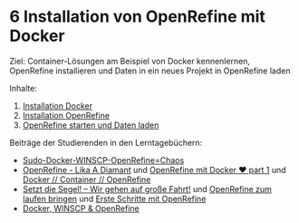# 6 Installation von OpenRefine mit Docker

Ziel: Container-Lösungen am Beispiel von Docker kennenlernen, OpenRefine installieren und Daten in ein neues Projekt in OpenRefine laden

Inhalte:

 1. [Installation Docker](https://felixlohmeier.gitbooks.io/seminar-wir-bauen-uns-einen-bibliothekskatalog/content/06_1_installation_docker.html)
 2. [Installation OpenRefine](https://felixlohmeier.gitbooks.io/seminar-wir-bauen-uns-einen-bibliothekskatalog/content/06_2_installation_openrefine.html)
 3. [OpenRefine starten und Daten laden](https://felixlohmeier.gitbooks.io/seminar-wir-bauen-uns-einen-bibliothekskatalog/content/06_3_openrefine_starten_und_daten_laden.html)

Beiträge der Studierenden in den Lerntagebüchern:

* [Sudo-Docker-WINSCP-OpenRefine=Chaos](https://dennislerntnichtaus.wordpress.com/)
* [OpenRefine - Lika A Diamant](https://xyopendiscovery.wordpress.com/2016/10/29/%e2%99%a5-openrefine-like-a-diamant/) und [OpenRefine mit Docker ♥ part 1](https://xyopendiscovery.wordpress.com/2016/11/05/open%e2%97%8arefine-mit-docker-%e2%99%a5-part-1/) und [Docker // Container // OpenRefine](https://xyopendiscovery.wordpress.com/2016/11/05/docker-container-openrefine/)
 * [Setzt die Segel! – Wir gehen auf große Fahrt!](https://lenaentdeckt.wordpress.com/2016/11/05/setzt-die-segel-wir-gehen-auf-grosse-fahrt/) und [OpenRefine zum laufen bringen](https://lenaentdeckt.wordpress.com/2016/11/05/openrefine-zum-laufen-bringen/) und [Erste Schritte mit OpenRefine](https://lenaentdeckt.wordpress.com/2016/11/05/erste-schritte-mit-openrefine/)
 * [Docker, WINSCP & OpenRefine](https://juliabaut.wordpress.com/2016/11/13/docker-winscp-openrefine/)